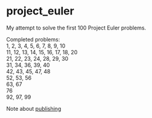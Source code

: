 # project_euler

My attempt to solve the first 100 Project Euler problems. 

Completed problems: <br />
1, 2, 3, 4, 5, 6, 7, 8, 9, 10 <br />
11, 12, 13, 14, 15, 16, 17, 18, 20 <br />
21, 22, 23, 24, 28, 29, 30 <br />
31, 34, 36, 39, 40 <br />
42, 43, 45, 47, 48 <br />
52, 53, 56 <br />
63, 67 <br />
76 <br />
92, 97, 99 <br />

Note about [publishing](https://projecteuler.net/about#publish)
